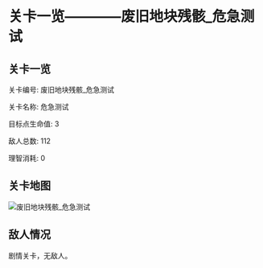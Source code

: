 # 关卡一览————废旧地块残骸_危急测试


## 关卡一览

关卡编号: 废旧地块残骸_危急测试

关卡名称: 危急测试

目标点生命值: 3

敌人总数: 112

理智消耗: 0


## 关卡地图
![废旧地块残骸_危急测试](./oprMap/废旧地块残骸_危急测试.png)

## 敌人情况

剧情关卡，无敌人。

